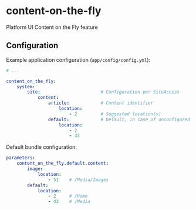 # content-on-the-fly
Platform UI Content on the Fly feature

## Configuration
Example application configuration (`app/config/config.yml`):
```yml
# ...

content_on_the_fly:
    system:
        site:                       # Configuration per SiteAccess
            content:
                article:            # Content identifier
                    location:
                        - 2         # Suggested location(s)
                default:            # Default, in case of unconfigured content identifier
                    location:
                        - 2
                        - 43
```

Default bundle configuration:
```yml
parameters:
    content_on_the_fly.default.content:
        image:
            location:
                - 51    # /Media/Images
        default:
            location:
                - 2     # /Home
                - 43    # /Media
```
